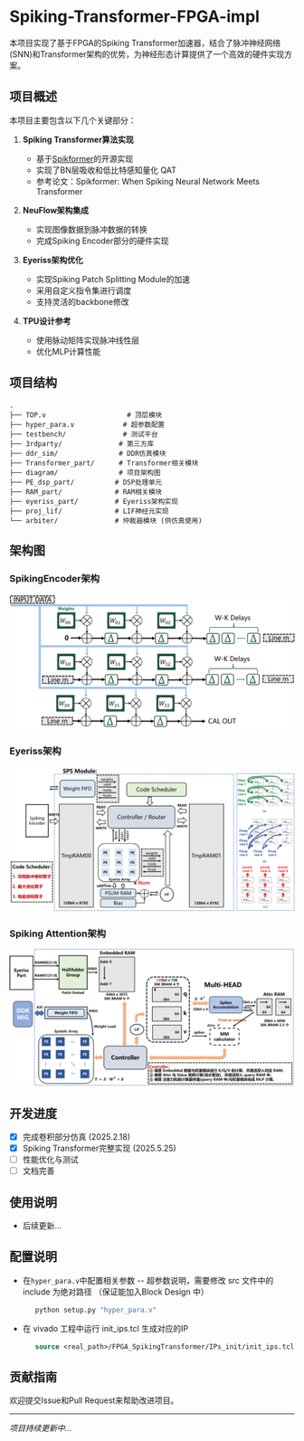 # Spiking-Transformer-FPGA-impl

本项目实现了基于FPGA的Spiking Transformer加速器，结合了脉冲神经网络(SNN)和Transformer架构的优势，为神经形态计算提供了一个高效的硬件实现方案。

## 项目概述

本项目主要包含以下几个关键部分：

1. **Spiking Transformer算法实现**
   - 基于[Spikformer](https://github.com/ZK-Zhou/spikformer)的开源实现
   - 实现了BN层吸收和低比特感知量化 QAT
   - 参考论文：Spikformer: When Spiking Neural Network Meets Transformer

2. **NeuFlow架构集成**
   - 实现图像数据到脉冲数据的转换
   - 完成Spiking Encoder部分的硬件实现

3. **Eyeriss架构优化**
   - 实现Spiking Patch Splitting Module的加速
   - 采用自定义指令集进行调度
   - 支持灵活的backbone修改

4. **TPU设计参考**
   - 使用脉动矩阵实现脉冲线性层
   - 优化MLP计算性能

## 项目结构

```
.
├── TOP.v                    # 顶层模块
├── hyper_para.v            # 超参数配置
├── testbench/              # 测试平台
├── 3rdparty/              # 第三方库
├── ddr_sim/               # DDR仿真模块
├── Transformer_part/      # Transformer相关模块
├── diagram/               # 项目架构图
├── PE_dsp_part/          # DSP处理单元
├── RAM_part/             # RAM相关模块
├── eyeriss_part/         # Eyeriss架构实现
├── proj_lif/             # LIF神经元实现
└── arbiter/              # 仲裁器模块 (供仿真使用)
```

## 架构图

### SpikingEncoder架构
![SpikingEncoder00](/diagram/SpikingEncoder.png)

### Eyeriss架构
![Eyeriss00](/diagram/Eyeriss_part.png)

### Spiking Attention架构
![Attention00](/diagram/SpikingAttn.png)

## 开发进度

- [x] 完成卷积部分仿真 (2025.2.18)
- [x] Spiking Transformer完整实现 (2025.5.25)
- [ ] 性能优化与测试
- [ ] 文档完善

## 使用说明
   - 后续更新...

## 配置说明
   - 在`hyper_para.v`中配置相关参数
      -- 超参数说明，需要修改 src 文件中的 include 为绝对路径 （保证能加入Block Design 中）
      ```python
         python setup.py "hyper_para.v"
      ```
   - 在 vivado 工程中运行 init_ips.tcl 生成对应的IP
      ```tcl
         source <real_path>/FPGA_SpikingTransformer/IPs_init/init_ips.tcl
      ```

## 贡献指南

欢迎提交Issue和Pull Request来帮助改进项目。

---
*项目持续更新中...*

